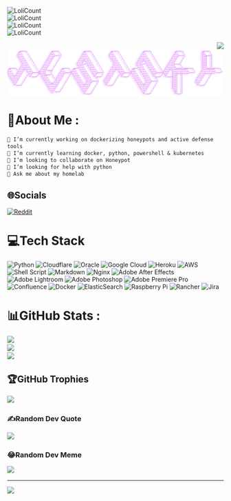 ![LoliCount](https://count.getloli.com/get/@WSTxda?theme=asoul)<br>
![LoliCount](https://count.getloli.com/get/@WSTxda?theme=gelbooru)<br>
![LoliCount](https://count.getloli.com/get/@WSTxda?theme=moebooru)<br>
![LoliCount](https://count.getloli.com/get/@WSTxda?theme=rule34)<br>
<p>
<img src="https://weather-icon.journeyad.repl.co/@india?v=1" align="right">
</p>

<img align="center" src="https://github.com/Just5KY/Just5KY/blob/main/JustSKY.png" />

# 💫About Me :

    🔭 I’m currently working on dockerizing honeypots and active defense tools
    🌱 I’m currently learning docker, python, powershell & kubernetes
    👯 I’m looking to collaborate on Honeypot
    🤔 I’m looking for help with python
    💬 Ask me about my homelab

## 🌐Socials
[![Reddit](https://img.shields.io/badge/Reddit-%23FF4500.svg?logo=Reddit&logoColor=white)](https://reddit.com/user/just__sky) 


# 💻Tech Stack
![Python](https://img.shields.io/badge/python-3670A0?style=flat&logo=python&logoColor=ffdd54) ![Cloudflare](https://img.shields.io/badge/Cloudflare-F38020?style=flat&logo=Cloudflare&logoColor=white) ![Oracle](https://img.shields.io/badge/Oracle-F80000?style=flat&logo=oracle&logoColor=white) ![Google Cloud](https://img.shields.io/badge/Google%20Cloud-%234285F4.svg?style=flat&logo=google-cloud&logoColor=white) ![Heroku](https://img.shields.io/badge/heroku-%23430098.svg?style=flat&logo=heroku&logoColor=white) ![AWS](https://img.shields.io/badge/AWS-%23FF9900.svg?style=flat&logo=amazon-aws&logoColor=white) ![Shell Script](https://img.shields.io/badge/shell_script-%23121011.svg?style=flat&logo=gnu-bash&logoColor=white) ![Markdown](https://img.shields.io/badge/markdown-%23000000.svg?style=flat&logo=markdown&logoColor=white) ![Nginx](https://img.shields.io/badge/nginx-%23009639.svg?style=flat&logo=nginx&logoColor=white) ![Adobe After Effects](https://img.shields.io/badge/Adobe%20After%20Effects-9999FF.svg?style=flat&logo=Adobe%20After%20Effects&logoColor=white) ![Adobe Lightroom](https://img.shields.io/badge/Adobe%20Lightroom-31A8FF.svg?style=flat&logo=Adobe%20Lightroom&logoColor=white) ![Adobe Photoshop](https://img.shields.io/badge/adobephotoshop-%2331A8FF.svg?style=flat&logo=adobephotoshop&logoColor=white) ![Adobe Premiere Pro](https://img.shields.io/badge/Adobe%20Premiere%20Pro-9999FF.svg?style=flat&logo=Adobe%20Premiere%20Pro&logoColor=white) ![Confluence](https://img.shields.io/badge/confluence-%23172BF4.svg?style=flat&logo=confluence&logoColor=white) ![Docker](https://img.shields.io/badge/docker-%230db7ed.svg?style=flat&logo=docker&logoColor=white) ![ElasticSearch](https://img.shields.io/badge/-ElasticSearch-005571?style=flat&logo=elasticsearch) ![Raspberry Pi](https://img.shields.io/badge/-RaspberryPi-C51A4A?style=flat&logo=Raspberry-Pi) ![Rancher](https://img.shields.io/badge/rancher-%230075A8.svg?style=flat&logo=rancher&logoColor=white) ![Jira](https://img.shields.io/badge/jira-%230A0FFF.svg?style=flat&logo=jira&logoColor=white)
# 📊GitHub Stats :
![](https://github-readme-stats.vercel.app/api?username=just5ky&theme=tokyonight&hide_border=false&include_all_commits=false&count_private=false)<br/>
![](https://github-readme-streak-stats.herokuapp.com/?user=just5ky&theme=tokyonight&hide_border=false)<br/>
![](https://github-readme-stats.vercel.app/api/top-langs/?username=just5ky&theme=tokyonight&hide_border=false&include_all_commits=false&count_private=false&layout=compact)

## 🏆GitHub Trophies
![](https://github-profile-trophy.vercel.app/?username=just5ky&theme=radical&no-frame=false&no-bg=true&margin-w=4)

### ✍️Random Dev Quote
![](https://quotes-github-readme.vercel.app/api?type=horizontal&theme=tokyonight)


### 😂Random Dev Meme
<img src="https://random-memer.herokuapp.com/" width="512px"/>

---
[![](https://visitcount.itsvg.in/api?id=just5ky&icon=0&color=12)](https://visitcount.itsvg.in)
